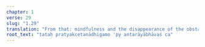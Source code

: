```yaml
---
chapter: 1
verse: 29
slug: "1.29"
translation: "From that: mindfulness and the disappearance of the obstacles."
root_text: "tataḥ pratyakcetanādhigamo 'py antarāyābhāvaś ca"
---
```


